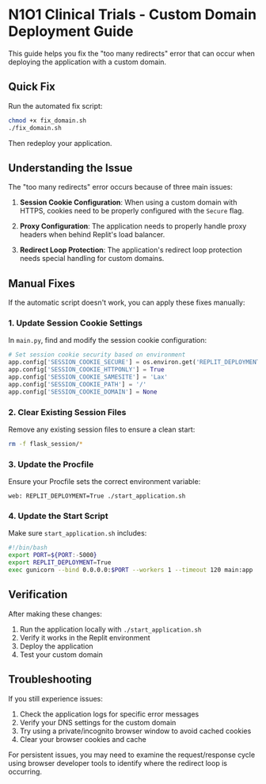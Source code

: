 # N1O1 Clinical Trials - Custom Domain Deployment Guide

This guide helps you fix the "too many redirects" error that can occur when deploying the application with a custom domain.

## Quick Fix

Run the automated fix script:

```bash
chmod +x fix_domain.sh
./fix_domain.sh
```

Then redeploy your application.

## Understanding the Issue

The "too many redirects" error occurs because of three main issues:

1. **Session Cookie Configuration**: When using a custom domain with HTTPS, cookies need to be properly configured with the `Secure` flag.

2. **Proxy Configuration**: The application needs to properly handle proxy headers when behind Replit's load balancer.

3. **Redirect Loop Protection**: The application's redirect loop protection needs special handling for custom domains.

## Manual Fixes

If the automatic script doesn't work, you can apply these fixes manually:

### 1. Update Session Cookie Settings

In `main.py`, find and modify the session cookie configuration:

```python
# Set session cookie security based on environment
app.config['SESSION_COOKIE_SECURE'] = os.environ.get('REPLIT_DEPLOYMENT', False) == 'True'
app.config['SESSION_COOKIE_HTTPONLY'] = True
app.config['SESSION_COOKIE_SAMESITE'] = 'Lax'
app.config['SESSION_COOKIE_PATH'] = '/'
app.config['SESSION_COOKIE_DOMAIN'] = None
```

### 2. Clear Existing Session Files

Remove any existing session files to ensure a clean start:

```bash
rm -f flask_session/*
```

### 3. Update the Procfile

Ensure your Procfile sets the correct environment variable:

```
web: REPLIT_DEPLOYMENT=True ./start_application.sh
```

### 4. Update the Start Script

Make sure `start_application.sh` includes:

```bash
#!/bin/bash
export PORT=${PORT:-5000}
export REPLIT_DEPLOYMENT=True
exec gunicorn --bind 0.0.0.0:$PORT --workers 1 --timeout 120 main:app
```

## Verification

After making these changes:

1. Run the application locally with `./start_application.sh`
2. Verify it works in the Replit environment
3. Deploy the application
4. Test your custom domain

## Troubleshooting

If you still experience issues:

1. Check the application logs for specific error messages
2. Verify your DNS settings for the custom domain
3. Try using a private/incognito browser window to avoid cached cookies
4. Clear your browser cookies and cache

For persistent issues, you may need to examine the request/response cycle using browser developer tools to identify where the redirect loop is occurring.